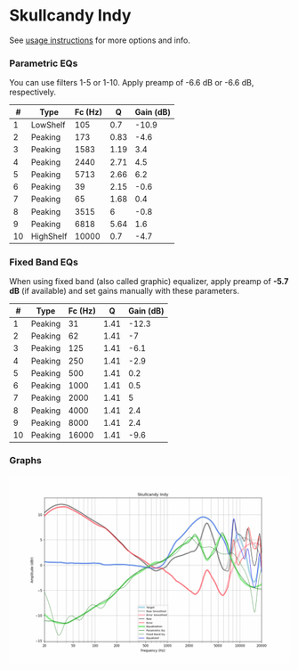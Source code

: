 # Skullcandy Indy
See [usage instructions](https://github.com/jaakkopasanen/AutoEq#usage) for more options and info.

### Parametric EQs
You can use filters 1-5 or 1-10. Apply preamp of -6.6 dB or -6.6 dB, respectively.

|   # | Type      |   Fc (Hz) |    Q |   Gain (dB) |
|-----|-----------|-----------|------|-------------|
|   1 | LowShelf  |       105 | 0.7  |       -10.9 |
|   2 | Peaking   |       173 | 0.83 |        -4.6 |
|   3 | Peaking   |      1583 | 1.19 |         3.4 |
|   4 | Peaking   |      2440 | 2.71 |         4.5 |
|   5 | Peaking   |      5713 | 2.66 |         6.2 |
|   6 | Peaking   |        39 | 2.15 |        -0.6 |
|   7 | Peaking   |        65 | 1.68 |         0.4 |
|   8 | Peaking   |      3515 | 6    |        -0.8 |
|   9 | Peaking   |      6818 | 5.64 |         1.6 |
|  10 | HighShelf |     10000 | 0.7  |        -4.7 |

### Fixed Band EQs
When using fixed band (also called graphic) equalizer, apply preamp of **-5.7 dB** (if available) and set gains manually with these parameters.

|   # | Type    |   Fc (Hz) |    Q |   Gain (dB) |
|-----|---------|-----------|------|-------------|
|   1 | Peaking |        31 | 1.41 |       -12.3 |
|   2 | Peaking |        62 | 1.41 |        -7   |
|   3 | Peaking |       125 | 1.41 |        -6.1 |
|   4 | Peaking |       250 | 1.41 |        -2.9 |
|   5 | Peaking |       500 | 1.41 |         0.2 |
|   6 | Peaking |      1000 | 1.41 |         0.5 |
|   7 | Peaking |      2000 | 1.41 |         5   |
|   8 | Peaking |      4000 | 1.41 |         2.4 |
|   9 | Peaking |      8000 | 1.41 |         2.4 |
|  10 | Peaking |     16000 | 1.41 |        -9.6 |

### Graphs
![](./Skullcandy%20Indy.png)
